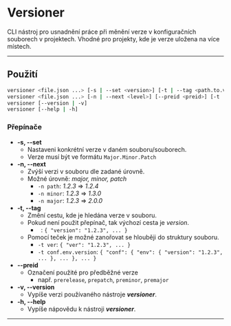 # Versioner
CLI nástroj pro usnadnění práce při měnění verze v konfiguračních souborech v projektech. Vhodné pro projekty, kde je verze uložena na více místech.
 
------------

## Použití
```bash
versioner <file.json ...> [-s | --set <version>] [-t | --tag <path.to.version>]
versioner <file.json ...> [-n | --next <level>] [--preid <preid>] [-t | --tag <path.to.version>]
versioner [--version | -v]
versioner [--help | -h]
```
### Přepínače
- **-s, --set** 
	- Nastaveni konkrétní verze v daném souboru/souborech.
	- Verze musí být ve formátu `Major.Minor.Patch`
- **-n, --next**
	-  Zvýší verzi v souboru dle zadané úrovně.
	-  Možné úrovně: *major, minor, patch*
		- `-n path`: *1.2.3* => *1.2.4*
		- `-n minor`: *1.2.3* => *1.3.0*
		- `-n major`: *1.2.3* => *2.0.0*
- **-t, --tag**
	- Změní cestu, kde je hledána verze v souboru.
	- Pokud není použit přepínač, tak výchozí cesta je *version*. 
		- ` `: `{ "version": "1.2.3", ... }`
	- Pomocí teček je možné zanořovat se hlouběji do struktury souboru.
		- `-t ver`: `{ "ver": "1.2.3", ... }`
		- `-t conf.env.version`: `{ "conf": { "env": { "version": "1.2.3", ... }, ... }, ... }`
- **--preid** 
	- Označení použité pro předběžné verze 
		- např. `prerelease`, `prepatch`, `preminor`, `premajor`
- **-v, --version**
	- Vypíše verzi používaného nástroje ***versioner***.
- **-h, --help**
	- Vypíše nápovědu k nástroji ***versioner***.

---------------